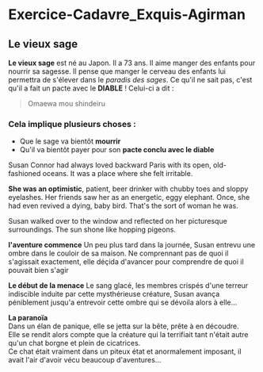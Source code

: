 # Exercice-Cadavre_Exquis-Agirman

## Le vieux sage

**Le vieux sage** est né au Japon. Il a 73 ans. Il aime manger des enfants pour nourrir sa sagesse. Il pense que manger le cerveau des enfants lui permettra de s'élever dans le _paradis des sages_. Ce qu'il ne sait pas, c'est qu'il a fait un pacte avec le **DIABLE** ! Celui-ci a dit :

> Omaewa mou shindeiru

### Cela implique plusieurs choses :

- Que le sage va bientôt **mourrir**
- Qu'il va bientôt payer pour son **pacte conclu avec le diable**

Susan Connor had always loved backward Paris with its open, old-fashioned oceans. It was a place where she felt irritable.

**She was an optimistic**, patient, beer drinker with chubby toes and sloppy eyelashes. Her friends saw her as an energetic, eggy elephant. Once, she had even revived a dying, baby bird. That's the sort of woman he was.

Susan walked over to the window and reflected on her picturesque surroundings. The sun shone like hopping pigeons.

**l'aventure commence**
Un peu plus tard dans la journée, Susan entrevu une ombre dans le couloir de sa maison. Ne comprennant pas de quoi il s'agissait exactement, elle déçida d'avancer pour comprendre de quoi il pouvait bien s'agir

**Le début de la menace**
Le sang glacé, les membres crispés d'une terreur indiscible induite par cette mysthérieuse créature, Susan avança péniblement jusqu'a entrevoir cette ombre qui se dévoila alors à elle...

**La paranoïa**  
Dans un élan de panique, elle se jetta sur la bête, prête à en découdre.  
Elle se rendit alors compte que la créature qui la terrifiait tant n'était autre qu'un chat borgne et plein de cicatrices.  
Ce chat était vraiment dans un piteux état et anormalement imposant, il avait l'air d'avoir vécu beaucoup d'aventures...
